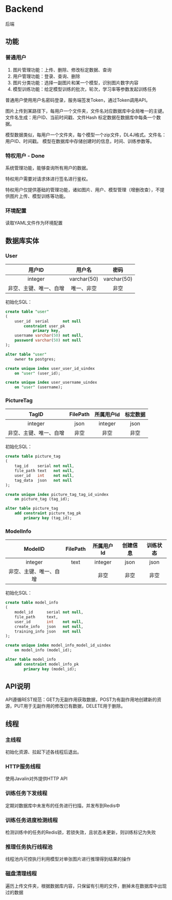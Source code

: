 # Backend

后端

## 功能

### 普通用户

1. 图片管理功能：上传、删除、修改标定数据、查询
2. 用户管理功能：登录、查询、删除
3. 图片分类功能：选择一副图片和某一个模型，识别图片数字内容
4. 模型训练功能：给定模型训练的批次，轮次，学习率等参数发起训练任务

普通用户使用用户名密码登录，服务端签发Token，通过Token调用API。

图片上传到某路径下，每用户一个文件夹，文件名对应数据库中全局唯一的主键。文件名生成：用户ID、当前时间戳、文件Hash 标定数据在数据库中每条一个数据。

模型数据类似，每用户一个文件夹，每个模型一个zip文件，DL4J格式。文件名：用户ID、时间戳。 模型在数据库中存储创建时的信息，时间、训练参数等。

### 特权用户 - Done

系统管理功能，能够查询所有用户的数据。

特权用户需要对请求体进行签名进行鉴权。

特权用户仅提供基础的管理功能，诸如图片、用户、模型管理（增删改查），不提供图片上传、模型训练等功能。

### 环境配置

读取YAML文件作为环境配置

## 数据库实体

### User

| 用户ID | 用户名 | 密码 | 
| :----: | :----: | :----: |
| integer  | varchar(50) | varchar(50) |
| 非空、主键、唯一、自增  | 唯一、非空 | 非空 |

初始化SQL：

```sql
create table "user"
(
    user_id  serial      not null
        constraint user_pk
            primary key,
    username varchar(50) not null,
    password varchar(50) not null
);

alter table "user"
    owner to postgres;

create unique index user_user_id_uindex
    on "user" (user_id);

create unique index user_username_uindex
    on "user" (username);
```

### PictureTag

| TagID | FilePath | 所属用户Id | 标定数据 | 
| :----: | :----: | :----: | :----: |
| integer  | json | integer | json |
| 非空、主键、唯一、自增  | 非空 | 非空 | 非空 |

初始化SQL：

```sql
create table picture_tag
(
    tag_id    serial not null,
    file_path text   not null,
    user_id   int    not null,
    tag_data  json   not null
);

create unique index picture_tag_tag_id_uindex
    on picture_tag (tag_id);

alter table picture_tag
    add constraint picture_tag_pk
        primary key (tag_id);
```

### ModelInfo

| ModelID | FilePath | 所属用户Id | 创建信息 | 训练状态 |
| :----: | :----: | :----: | :----: | :----: |
| integer  | text | integer | json | json |
| 非空、主键、唯一、自增  |  | 非空 | 非空 | 非空 |

初始化SQL：

```sql
create table model_info
(
    model_id      serial not null,
    file_path     text,
    user_id       int    not null,
    create_info   json   not null,
    training_info json   not null
);

create unique index model_info_model_id_uindex
    on model_info (model_id);

alter table model_info
    add constraint model_info_pk
        primary key (model_id);
```

## API说明

API遵循REST规范：GET为无副作用获取数据，POST为有副作用地创建新的资源，PUT用于无副作用的修改已有数据，DELETE用于删除。

## 线程

### 主线程

初始化资源、拉起下述各线程后退出。

### HTTP服务线程

使用Javalin对外提供HTTP API

### 训练任务下发线程

定期对数据库中未发布的任务进行扫描，并发布到Redis中

### 训练任务进度检测线程

检测训练中的任务的Redis锁，若锁失效，且状态未更新，则训练标记为失败

### 推理任务执行线程池

线程池内可控执行利用模型对单张图片进行推理得到结果的操作

### 磁盘清理线程

遍历上传文件夹，根据数据库内容，只保留有引用的文件，删掉未在数据库中出现过的数据

